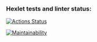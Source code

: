 ### Hexlet tests and linter status:
[![Actions Status](https://github.com/mjh-sakh/python-project-lvl1/workflows/hexlet-check/badge.svg)](https://github.com/mjh-sakh/python-project-lvl1/actions)

[![Maintainability](https://api.codeclimate.com/v1/badges/a99a88d28ad37a79dbf6/maintainability)](https://codeclimate.com/github/codeclimate/codeclimate/maintainability)